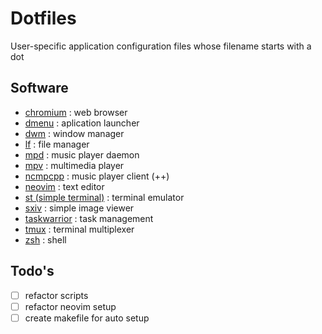 Dotfiles
====
User-specific application configuration files whose filename starts with a dot

Software
----
* [chromium](https://github.com/Eloston/ungoogled-chromium) : web browser
* [dmenu](https://github.com/nugrhrizki/dmenu) : aplication launcher
* [dwm](https://github.com/nugrhrizki/dwm) : window manager
* [lf](https://github.com/gokcehan/lf) : file manager
* [mpd](https://www.musicpd.org/) : music player daemon
* [mpv](https://mpv.io/) : multimedia player
* [ncmpcpp](https://github.com/ncmpcpp/ncmpcpp) : music player client (++)
* [neovim](https://neovim.io/) : text editor
* [st (simple terminal)](https://github.com/nugrhrizki/st) : terminal emulator
* [sxiv](https://github.com/muennich/sxiv) : simple image viewer
* [taskwarrior](https://taskwarrior.org/) : task management
* [tmux](https://github.com/nugrhrizki/dotfiles/tree/main/config/tmux) : terminal multiplexer
* [zsh](https://sourceforge.net/projects/zsh/) : shell

Todo's
----
* [ ] refactor scripts
* [ ] refactor neovim setup
* [ ] create makefile for auto setup
